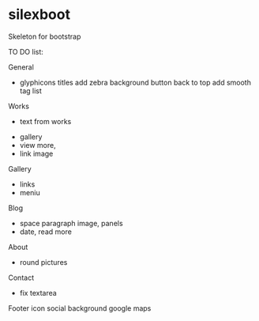 silexboot
=========

Skeleton for bootstrap

TO DO list:


General
+ glyphicons titles
add zebra background
button back to top
add smooth
tag list


Works
- text from works
+ gallery
+ view more, 
+ link image

Gallery
+ links
+ meniu

Blog
+ space paragraph image, panels
+ date, read more


About
+ round pictures

Contact
+ fix textarea


Footer
icon social
background
google maps